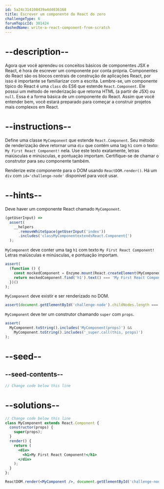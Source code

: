 ```yaml
---
id: 5a24c314108439a4d4036168
title: Escrever um componente do React do zero
challengeType: 6
forumTopicId: 301424
dashedName: write-a-react-component-from-scratch
---
```


# --description--

Agora que você aprendeu os conceitos básicos de componentes JSX e React, é hora de escrever um componente por conta própria. Componentes do React são os blocos centrais de construção de aplicações React, por isso é importante se familiarizar com a escrita. Lembre-se, um componente típico do React é uma `class` do ES6 que estende `React.Component`. Ele possui um método de renderização que retorna HTML (a partir de JSX) ou `null`. Essa é a forma básica de um componente do React. Assim que você entender bem, você estará preparado para começar a construir projetos mais complexos em React.

# --instructions--

Define uma classe `MyComponent` que estende `React.Component`. Seu método de renderização deve retornar uma `div` que contém uma tag `h1` com o texto: `My First React Component!` nela. Use este texto exatamente, letras maiúsculas e minúsculas, e pontuação importam. Certifique-se de chamar o construtor para seu componente também.

Renderize este componente para o DOM usando `ReactDOM.render()`. Há um `div` com `id='challenge-node'` disponível para você usar.

# --hints--

Deve haver um componente React chamado `MyComponent`.

```js
(getUserInput) =>
  assert(
    __helpers
      .removeWhiteSpace(getUserInput('index'))
      .includes('classMyComponentextendsReact.Component{')
  );
```

`MyComponent` deve conter uma tag `h1` com texto `My First React Component!` Letras maiúsculas e minúsculas, e pontuação importam.

```js
assert(
  (function () {
    const mockedComponent = Enzyme.mount(React.createElement(MyComponent));
    return mockedComponent.find('h1').text() === 'My First React Component!';
  })()
);
```

`MyComponent` deve existir e ser renderizado no DOM.

```js
assert(document.getElementById('challenge-node').childNodes.length === 1);
```

`MyComponent` deve ter um construtor chamando `super` com `props`.

```js
assert(
  MyComponent.toString().includes('MyComponent(props)') &&
    MyComponent.toString().includes('_super.call(this, props)')
);
```

# --seed--

## --seed-contents--

```jsx
// Change code below this line
```

# --solutions--

```jsx
// Change code below this line
class MyComponent extends React.Component {
  constructor(props) {
    super(props);
  }
  render() {
    return (
      <div>
        <h1>My First React Component!</h1>
      </div>
    );
  }
};

ReactDOM.render(<MyComponent />, document.getElementById('challenge-node'));
```
